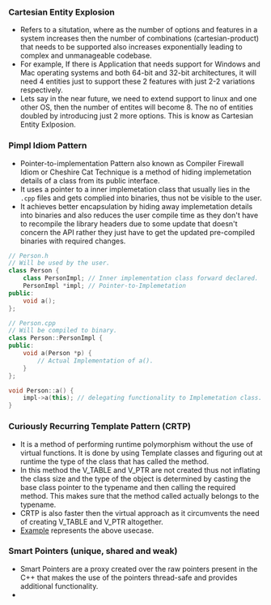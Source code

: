 ### Cartesian Entity Explosion
- Refers to a situtation, where as the number of options and features in a system increases then the number of combinations (cartesian-product) that needs to be supported also increases exponentially leading to complex and unmanageable codebase.
- For example, If there is Application that needs support for Windows and Mac operating systems and both 64-bit and 32-bit architectures, it will need 4 entities just to support these 2 features with just 2-2 variations respectively. 
- Lets say in the near future, we need to extend support to linux and one other OS, then the number of entites will become 8. The no of entities doubled by introducing just 2 more options. This is know as Cartesian Entity Exlposion.

### Pimpl Idiom Pattern
- Pointer-to-implementation Pattern also known as Compiler Firewall Idiom or Cheshire Cat Technique is a method of hiding implemetation details of a class from its public interface.
- It uses a pointer to a inner implemetation class that usually lies in the `.cpp` files and gets complied into binaries, thus not be visible to the user.
- It achieves better encapsulation by hiding away implemetation details into binaries and also reduces the user compile time as they don't have to recompile the library headers due to some update that doesn't concern the API rather they just have to get the updated pre-compiled binaries with required changes.
```cpp
// Person.h
// Will be used by the user.
class Person {
    class PersonImpl; // Inner implementation class forward declared.
    PersonImpl *impl; // Pointer-to-Implemetation
public:
    void a();
};
```
```cpp
// Person.cpp
// Will be compiled to binary.
class Person::PersonImpl {
public:
    void a(Person *p) {
        // Actual Implementation of a().
    }
};

void Person::a() {
    impl->a(this); // delegating functionality to Implemetation class.
}

```

### Curiously Recurring Template Pattern (CRTP)
- It is a method of performing runtime polymorphism without the use of virtual functions. It is done by using Template classes and figuring out at runtime the type of the class that has called the method.
- In this method the V_TABLE and V_PTR are not created thus not inflating the class size and the type of the object is determined by casting the base class pointer to the typename and then calling the required method. This makes sure that the method called actually belongs to the typename.
- CRTP is also faster then the virtual approach as it circumvents the need of creating V_TABLE and V_PTR altogether.
- [Example](C++Concepts/CRTP.cpp) represents the above usecase.

### Smart Pointers (unique, shared and weak)
- Smart Pointers are a proxy created over the raw pointers present in the C++ that makes the use of the pointers thread-safe and provides additional functionality.
- 